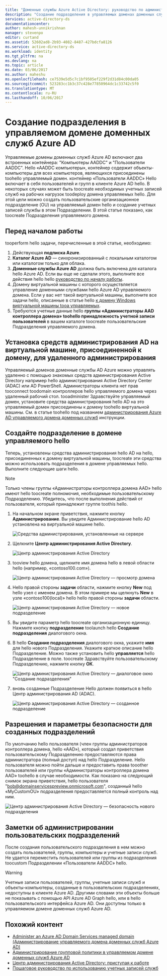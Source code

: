 ```yaml
---
title: "Доменные службы Azure Active Directory: руководство по администрированию | Документация Майкрософт"
description: "Создание подразделения в управляемых доменах доменных служб Azure AD"
services: active-directory-ds
documentationcenter: 
author: mahesh-unnikrishnan
manager: stevenpo
editor: curtand
ms.assetid: 52602ad8-2b93-4082-8487-427bdcfa8126
ms.service: active-directory-ds
ms.workload: identity
ms.tgt_pltfrm: na
ms.devlang: na
ms.topic: article
ms.date: 03/06/2017
ms.author: maheshu
ms.openlocfilehash: ce7539e5d5c7c1bf9505ef229f2d31d84c00da05
ms.sourcegitcommit: 523283cc1b3c37c428e77850964dc1c33742c5f0
ms.translationtype: MT
ms.contentlocale: ru-RU
ms.lasthandoff: 10/06/2017
---
```

# <a name="create-an-organizational-unit-ou-on-an-azure-ad-domain-services-managed-domain"></a>Создание подразделения в управляемом домене доменных служб Azure AD
Управляемые домены доменных служб Azure AD включают два встроенных контейнера: "Компьютеры AADDC" и "Пользователи AADDC". Hello «AADDC компьютеры», контейнер содержит объекты-компьютеры для всех компьютеров, являющихся присоединены toohello управляемый домен. контейнер «Пользователи AADDC» Hello включает в себя пользователей и групп в клиенте Azure AD hello. В некоторых случаях может быть toocreate необходимых учетных записей служб на рабочих нагрузок toodeploy домена управляемых hello. Для этой цели можно создать пользовательские организационное подразделение (OU) на управляемый домен hello и создание учетных записей службы в этом Подразделении. В этой статье показано, как toocreate Подразделения управляемого домена.

## <a name="before-you-begin"></a>Перед началом работы
tooperform hello задачи, перечисленные в этой статье, необходимо:

1. Действующая **подписка Azure**.
2. **Каталог Azure AD** — синхронизированный с локальным каталогом или каталогом только для облака.
3. **Доменные службы Azure AD** должна быть включена для каталога hello Azure AD. Если вы еще не сделали этого, выполните все действия hello hello [руководство по началу работы](active-directory-ds-getting-started.md).
4. Домену виртуальной машины с которого осуществляется управление доменными службами hello Azure AD управляемого домена. Если у вас нет такой виртуальной машины, выполните все задачи hello, описанные в статье hello [к домену Windows виртуальной машины tooa управляемых](active-directory-ds-admin-guide-join-windows-vm.md).
5. Требуются учетные данные hello **группы «Администраторы AAD контроллера домена» toohello принадлежность учетной записи пользователей** в вашем каталоге toocreate пользовательские Подразделения управляемого домена.

## <a name="install-ad-administration-tools-on-a-domain-joined-virtual-machine-for-remote-administration"></a>Установка средств администрирования AD на виртуальной машине, присоединенной к домену, для удаленного администрирования
Управляемый доменов доменные службы AD Azure можно управлять удаленно с помощью знакомых средств администрирования Active Directory например hello администрирования Active Directory Center (ADAC) или AD PowerShell. Администраторы клиента нет прав tooconnect toodomain контроллеров hello управляемого домена через удаленный рабочий стол. tooadminister Здравствуйте управляемый домен, установите средства администрирования hello AD на это управляемый домен присоединены к домену toohello виртуальной машины. См. в статье toohello под названием [администрирования Azure AD управляемого домена доменных служб](active-directory-ds-admin-guide-administer-domain.md) инструкции.

## <a name="create-an-organizational-unit-on-hello-managed-domain"></a>Создайте подразделение в домене управляемого hello
Теперь, установлены средства администрирования hello AD на hello, присоединенных к домену виртуальной машины, toocreate эти средства можно использовать подразделения в домене управляемых hello. Выполните следующие шаги hello.

> [!NOTE]
> Только члены группы «Администраторы контроллера домена AAD» hello имеют hello toocreate полномочия, необходимые пользовательскому Подразделению. Убедитесь, что после выполнения действий от пользователя, который принадлежит группе toothis hello.
>
>

1. На начальном экране приветствия, нажмите кнопку **Администрирование**. Вы увидите Администрирование hello AD установлена на виртуальной машине hello.

    ![Средства администрирования, установленные на сервере](./media/active-directory-domain-services-admin-guide/install-rsat-admin-tools-installed.png)
2. Щелкните **Центр администрирования Active Directory**.

    ![Центр администрирования Active Directory](./media/active-directory-domain-services-admin-guide/adac-overview.png)
3. tooview hello домена, щелкните имя домена hello в левой области hello (например, «contoso100.com»).

    ![Центр администрирования Active Directory — просмотр домена](./media/active-directory-domain-services-admin-guide/create-ou-adac-overview.png)
4. Hello правой стороны **задачи** области, нажмите кнопку **New** под hello узел с именем домена. В этом примере мы щелкнуть **New** в узле «contoso100(local)» hello hello правой стороны **задачи** области.

    ![Центр администрирования Active Directory — новое подразделение](./media/active-directory-domain-services-admin-guide/create-ou-adac-new-ou.png)
5. Вы увидите параметр hello toocreate организационную единицу. Нажмите кнопку **подразделение** toolaunch hello **Создание подразделения** диалогового окна.
6. В hello **Создание подразделения** диалогового окна, укажите **имя** для hello нового Подразделения. Укажите краткое описание hello Подразделение. Можно также установить hello **управляется** hello Подразделение в поле. toocreate Здравствуйте пользовательскому Подразделению, нажмите кнопку **ОК**.

    ![Центр администрирования Active Directory — диалоговое окно "Создание подразделения"](./media/active-directory-domain-services-admin-guide/create-ou-dialog.png)
7. вновь созданные Подразделение Hello должен появиться в hello Центр администрирования AD (ADAC).

    ![Центр администрирования Active Directory — созданное подразделение](./media/active-directory-domain-services-admin-guide/create-ou-done.png)

## <a name="permissionssecurity-for-newly-created-ous"></a>Разрешения и параметры безопасности для созданных подразделений
По умолчанию hello пользователя (член группы администраторов контроллера домена, hello «AAD»), который создал приветствия пользовательскому Подразделению предоставляются права администратора (полный доступ) над hello Подразделение. Hello пользователя можно пойти дальше и предоставить права tooother пользователей или группы «Администраторы контроллера домена AAD» toohello в случае необходимости. Как показано на следующий снимок экрана приветствия, hello пользователя "bob@domainservicespreview.onmicrosoft.com", созданный hello «MyCustomOU» подразделения предоставляется полный контроль над ним.

 ![Центр администрирования Active Directory — безопасность нового подразделения](./media/active-directory-domain-services-admin-guide/create-ou-permissions.png)

## <a name="notes-on-administering-custom-ous"></a>Заметки об администрировании пользовательских подразделений
После создания пользовательского подразделения в нем можно создать пользователей, группы, компьютеры и учетные записи служб. Не удается переместить пользователей или группы из подразделения toocustom Подразделении «Пользователи AADDC» hello.

> [!WARNING]
> Учетные записи пользователей, группы, учетные записи служб и объекты-компьютеры, созданные в пользовательских подразделениях, недоступны в клиенте Azure AD. Другими словами эти объекты больше не показывать с помощью API Azure AD Graph hello, или в hello пользовательского интерфейса Azure AD. Они доступны только в управляемом домене доменных служб Azure AD.
>
>

## <a name="related-content"></a>Похожий контент
* [Administer an Azure AD Domain Services managed domain (Администрирование управляемого домена доменных служб Azure AD)](active-directory-ds-admin-guide-administer-domain.md)
* [Администрирование групповой политики в управляемом домене доменных служб Azure AD](active-directory-ds-admin-guide-administer-group-policy.md)
* [Центр администрирования Active Directory: приступая к работе](https://technet.microsoft.com/library/dd560651.aspx)
* [Пошаговое руководство по использованию учетных записей служб](https://technet.microsoft.com/library/dd548356.aspx)
